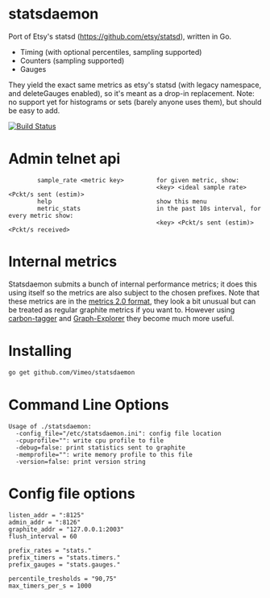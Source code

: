 statsdaemon
==========

Port of Etsy's statsd (https://github.com/etsy/statsd), written in Go.

* Timing (with optional percentiles, sampling supported)
* Counters (sampling supported)
* Gauges

They yield the exact same metrics as etsy's statsd (with legacy namespace, and deleteGauges enabled),
so it's meant as a drop-in replacement.
Note: no support yet for histograms or sets (barely anyone uses them), but should be easy to add.

[![Build Status](https://secure.travis-ci.org/Vimeo/statsdaemon.png)](http://travis-ci.org/Vimeo/statsdaemon)


Admin telnet api
================

```
        sample_rate <metric key>         for given metric, show:
                                         <key> <ideal sample rate> <Pckt/s sent (estim)>
        help                             show this menu
        metric_stats                     in the past 10s interval, for every metric show:
                                         <key> <Pckt/s sent (estim)> <Pckt/s received>
```


Internal metrics
================

Statsdaemon submits a bunch of internal performance metrics;
it does this using itself so the metrics are also subject to the chosen prefixes.
Note that these metrics are in the [metrics 2.0 format](http://dieter.plaetinck.be/metrics_2_a_proposal.html),
they look a bit unusual but can be treated as regular graphite metrics if you want to.
However using [carbon-tagger](https://github.com/vimeo/carbon-tagger) and [Graph-Explorer](http://vimeo.github.io/graph-explorer/)
they become much more useful.


Installing
==========

```bash
go get github.com/Vimeo/statsdaemon
```

Command Line Options
====================

```
Usage of ./statsdaemon:
  -config_file="/etc/statsdaemon.ini": config file location
  -cpuprofile="": write cpu profile to file
  -debug=false: print statistics sent to graphite
  -memprofile="": write memory profile to this file
  -version=false: print version string
```

Config file options
===================
```
listen_addr = ":8125"
admin_addr = ":8126"
graphite_addr = "127.0.0.1:2003"
flush_interval = 60

prefix_rates = "stats."
prefix_timers = "stats.timers."
prefix_gauges = "stats.gauges."

percentile_tresholds = "90,75"
max_timers_per_s = 1000
```
